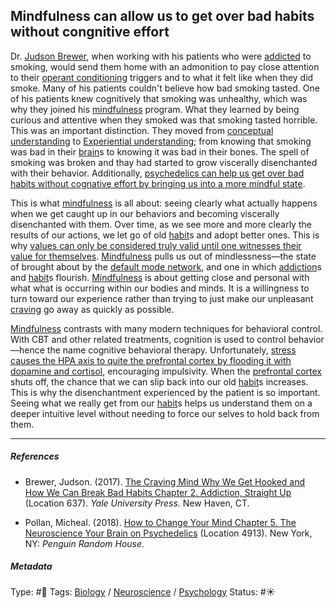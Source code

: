 ## Mindfulness can allow us to get over bad habits without congnitive effort

Dr. [Judson Brewer](), when working with his patients who were [addicted](Addiction.md) to smoking, would send them home with an admonition to pay close attention to their [operant conditioning](Operant%20conditioning.md) triggers and to what it felt like when they did smoke. Many of his patients couldn't believe how bad smoking tasted. One of his patients knew cognitively that smoking was unhealthy, which was why they joined his [mindfulness](Mindfulness.md) program. What they learned by being curious and attentive when they smoked was that smoking tasted horrible. This was an important distinction. They moved from [conceptual understanding](Conceptual%20understanding.md) to [Experiential understanding](Experiential%20understanding.md); from knowing that smoking was bad in their [brain](Brain.md)s to knowing it was bad in their bones. The spell of smoking was broken and thay had started to grow viscerally disenchanted with their behavior. Additionally, [psychedelics can help us get over bad habits without cognative effort by bringing us into a more mindful state](Psychedelics%20can%20help%20us%20get%20over%20bad%20habits%20without%20cognative%20effort%20by%20bringing%20us%20into%20a%20more%20mindful%20state.md).

This is what [mindfulness](Mindfulness.md) is all about: seeing clearly what actually happens when we get caught up in our behaviors and becoming viscerally disenchanted with them. Over time, as we see more and more clearly the results of our actions, we let go of old [habit](Habit.md)s and adopt better ones. This is why [values can only be considered truly valid until one witnesses their value for themselves](Values%20can%20only%20be%20considered%20truly%20valid%20until%20one%20witnesses%20their%20value%20for%20themselves.md). [Mindfulness](Mindfulness.md) pulls us out of mindlessness—the state of brought about by the [default mode network](Default%20mode%20network.md), and one in which [addiction](Addiction.md)s and [habit](Habit.md)s flourish. [Mindfulness](Mindfulness.md) is about getting close and personal with what what is occurring within our bodies and minds. It is a willingness to turn toward our experience rather than trying to just make our unpleasant [craving](Craving.md) go away as quickly as possible. 

[Mindfulness](Mindfulness.md) contrasts with many modern techniques for behavioral control. With CBT and other related treatments, cognition is used to control behavior—hence the name cognitive behavioral therapy. Unfortunately, [stress causes the HPA axis to quite the prefrontal cortex by flooding it with dopamine and cortisol](Stress%20causes%20the%20HPA%20axis%20to%20quite%20the%20prefrontal%20cortex%20by%20flooding%20it%20with%20dopamine%20and%20cortisol.md), encouraging impulsivity. When the [prefrontal cortex](Prefrontal%20cortex.md) shuts off, the chance that we can slip back into our old [habit](Habit.md)s increases. This is why the disenchantment experienced by the patient is so important. Seeing what we really get from our [habit](Habit.md)s helps us understand them on a deeper intuitive level without needing to force our selves to hold back from them. 

---

##### References

* Brewer, Judson. (2017). [The Craving Mind Why We Get Hooked and How We Can Break Bad Habits Chapter 2. Addiction, Straight Up](The%20Craving%20Mind%20Why%20We%20Get%20Hooked%20and%20How%20We%20Can%20Break%20Bad%20Habits%20Chapter%202.%20Addiction,%20Straight%20Up.md) (Location 637). *Yale University Press*. New Haven, CT.

* Pollan, Micheal. (2018). [How to Change Your Mind Chapter 5. The Neuroscience Your Brain on Psychedelics](How%20to%20Change%20Your%20Mind%20Chapter%205.%20The%20Neuroscience%20Your%20Brain%20on%20Psychedelics.md) (Location 4913). New York, NY: *Penguin Random House*. 

##### Metadata

Type: #🔴 
Tags: [Biology]() / [Neuroscience](Neuroscience.md) / [Psychology](Psychology.md)
Status: #☀️ 
